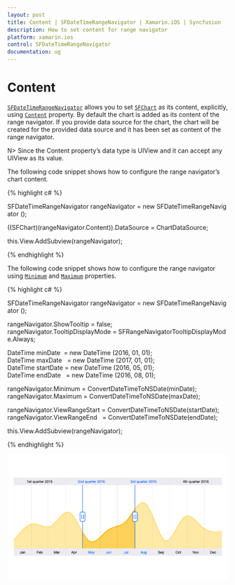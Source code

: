 ```yaml
---
layout: post
title: Content | SFDateTimeRangeNavigator | Xamarin.iOS | Syncfusion
description: How to set content for range navigator
platform: xamarin.ios
control: SFDateTimeRangeNavigator
documentation: ug
---
```


# Content

[`SFDateTimeRangeNavigator`](https://help.syncfusion.com/cr/cref_files/xamarin-ios/sfchart/Syncfusion.SFChart.iOS~Syncfusion.SfChart.iOS.SFDateTimeRangeNavigator.html) allows you to set [`SFChart`](https://help.syncfusion.com/cr/cref_files/xamarin-ios/sfchart/Syncfusion.SFChart.iOS~Syncfusion.SfChart.iOS.SFChart.html) as its content, explicitly, using [`Content`](https://help.syncfusion.com/cr/cref_files/xamarin-ios/sfchart/Syncfusion.SFChart.iOS~Syncfusion.SfChart.iOS.SFDateTimeRangeNavigator~Content.html) property. By default the chart is added as its content of the range navigator. If you provide data source for the chart, the chart will be created for the provided data source and it has been set as content of the range navigator.

N> Since the Content property’s data type is UIView and it can accept any UIView as its value.

The following code snippet shows how to configure the range navigator’s chart content.


{% highlight c# %}

SFDateTimeRangeNavigator rangeNavigator = new SFDateTimeRangeNavigator ();

((SFChart)(rangeNavigator.Content)).DataSource = ChartDataSource;

this.View.AddSubview(rangeNavigator);

{% endhighlight %}

The following code snippet shows how to configure the range navigator using [`Minimum`](https://help.syncfusion.com/cr/cref_files/xamarin-ios/sfchart/Syncfusion.SFChart.iOS~Syncfusion.SfChart.iOS.SFDateTimeRangeNavigator~Minimum.html) and [`Maximum`](https://help.syncfusion.com/cr/cref_files/xamarin-ios/sfchart/Syncfusion.SFChart.iOS~Syncfusion.SfChart.iOS.SFDateTimeRangeNavigator~Maximum.html) properties.

{% highlight c# %}

SFDateTimeRangeNavigator rangeNavigator = new SFDateTimeRangeNavigator ();

rangeNavigator.ShowTooltip = false;
rangeNavigator.TooltipDisplayMode = SFRangeNavigatorTooltipDisplayMode.Always;

DateTime minDate   = new DateTime (2016, 01, 01);
DateTime maxDate   = new DateTime (2017, 01, 01);
DateTime startDate = new DateTime (2016, 05, 01);
DateTime endDate   = new DateTime (2016, 08, 01);

rangeNavigator.Minimum = ConvertDateTimeToNSDate(minDate);
rangeNavigator.Maximum = ConvertDateTimeToNSDate(maxDate);

rangeNavigator.ViewRangeStart = ConvertDateTimeToNSDate(startDate);
rangeNavigator.ViewRangeEnd   = ConvertDateTimeToNSDate(endDate);

this.View.AddSubview(rangeNavigator);

{% endhighlight %}

![](Content_images/Content.png)

